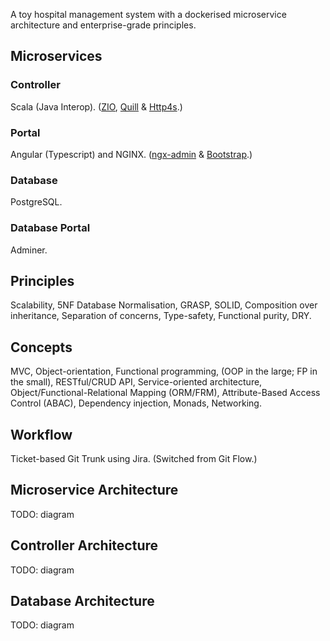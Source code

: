 A toy hospital management system with a dockerised microservice architecture and enterprise-grade principles.

## Microservices

### Controller

Scala (Java Interop). ([ZIO](https://zio.dev/), [Quill](https://getquill.io/) &amp; [Http4s](https://http4s.org/).)

### Portal

Angular (Typescript) and NGINX. ([ngx-admin](https://akveo.github.io/ngx-admin/) &amp; [Bootstrap](https://getbootstrap.com/).)

### Database

PostgreSQL.

### Database Portal

Adminer.


## Principles

Scalability, 5NF Database Normalisation, GRASP, SOLID, Composition over inheritance, Separation of concerns, Type-safety, Functional purity, DRY.

## Concepts

MVC, Object-orientation, Functional programming, (OOP in the large; FP in the small), RESTful/CRUD API, Service-oriented architecture, Object/Functional-Relational Mapping (ORM/FRM), Attribute-Based Access Control (ABAC), Dependency injection, Monads, Networking.

## Workflow

Ticket-based Git Trunk using Jira. (Switched from Git Flow.)

## Microservice Architecture

TODO: diagram

## Controller Architecture

TODO: diagram

## Database Architecture

TODO: diagram

